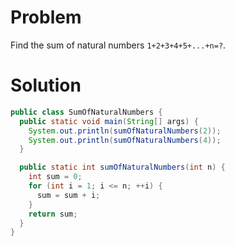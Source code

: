 # Problem

Find the sum of natural numbers `1+2+3+4+5+...+n=?`.

# Solution

```java
public class SumOfNaturalNumbers {
  public static void main(String[] args) {
    System.out.println(sumOfNaturalNumbers(2));
    System.out.println(sumOfNaturalNumbers(4));
  }

  public static int sumOfNaturalNumbers(int n) {
    int sum = 0;  
    for (int i = 1; i <= n; ++i) {  
      sum = sum + i;  
    }
    return sum;
  }
}
```
